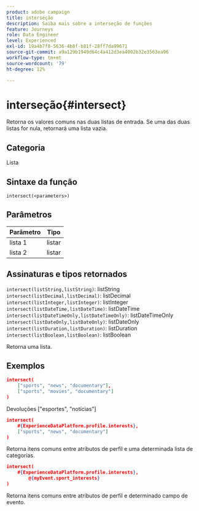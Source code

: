 ```yaml
---
product: adobe campaign
title: interseção
description: Saiba mais sobre a interseção de funções
feature: Journeys
role: Data Engineer
level: Experienced
exl-id: 19a4b7f8-5636-4b8f-b81f-28ff7da99671
source-git-commit: a9a129b1949d64c4a412d3ea4002b32e3563ea96
workflow-type: tm+mt
source-wordcount: '79'
ht-degree: 12%

---
```


# interseção{#intersect}

Retorna os valores comuns nas duas listas de entrada. Se uma das duas listas for nula, retornará uma lista vazia.

## Categoria

Lista

## Sintaxe da função

`intersect(<parameters>)`

## Parâmetros

| Parâmetro | Tipo |
|-----------|------------------|
| lista 1 | listar |
| lista 2 | listar |

## Assinaturas e tipos retornados

`intersect(listString,listString)`: listString
`intersect(listDecimal,listDecimal)`: listDecimal
`intersect(listInteger,listInteger)`: listInteger
`intersect(listDateTime,listDateTime)`: listDateTime
`intersect(listDateTimeOnly,listDateTimeOnly)`: listDateTimeOnly
`intersect(listDateOnly,listDateOnly)`: listDateOnly
`intersect(listDuration,listDuration)`: listDuration
`intersect(listBoolean,listBoolean)`: listBoolean

Retorna uma lista.

## Exemplos

```json
intersect(
    ["sports", "news", "documentary"],
    ["sports", "movies", "documentary"]
)
```

Devoluções [&quot;esportes&quot;, &quot;notícias&quot;]

```json
intersect(
    #{ExperienceDataPlatform.profile.interests},
    ["sports", "news", "documentary"]
)
```

Retorna itens comuns entre atributos de perfil e uma determinada lista de categorias.

```json
intersect(
    #{ExperienceDataPlatform.profile.interests},
        @{myEvent.sport_interests}
)
```

Retorna itens comuns entre atributos de perfil e determinado campo de evento.
